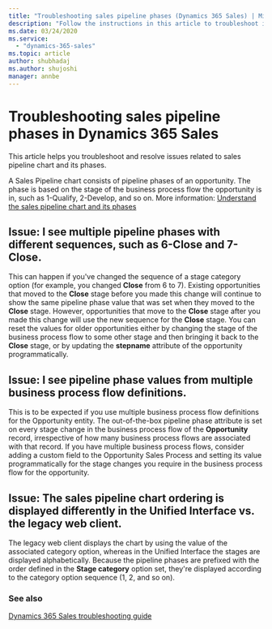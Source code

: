 ```yaml
---
title: "Troubleshooting sales pipeline phases (Dynamics 365 Sales) | MicrosoftDocs"
description: "Follow the instructions in this article to troubleshoot issues you might face while working with the sales pipeline chart or its phases in Dynamics 365 Sales."
ms.date: 03/24/2020
ms.service:
  - "dynamics-365-sales"
ms.topic: article
author: shubhadaj
ms.author: shujoshi
manager: annbe
---
```


# Troubleshooting sales pipeline phases in Dynamics 365 Sales

This article helps you troubleshoot and resolve issues related to sales pipeline chart and its phases.

A Sales Pipeline chart consists of pipeline phases of an opportunity. The phase is based on the stage of the business process flow the opportunity is in, such as 1-Qualify, 2-Develop, and so on. More information: [Understand the sales pipeline chart and its phases](sales-pipeline-chart.md) 

<a name="different_sequence"> </a>
## Issue: I see multiple pipeline phases with different sequences, such as 6-Close and 7-Close.

This can happen if you've changed the sequence of a stage category option (for example, you changed **Close** from 6 to 7). Existing opportunities that moved to the **Close** stage before you made this change will continue to show the same pipeline phase value that was set when they moved to the **Close** stage. However, opportunities that move to the **Close** stage after you made this change will use the new sequence for the **Close** stage. You can reset the values for older opportunities either by changing the stage of the business process flow to some other stage and then bringing it back to the **Close** stage, or by updating the **stepname** attribute of the opportunity programmatically. 

<a name="values_from_multiple_bpfs"> </a>
## Issue: I see pipeline phase values from multiple business process flow definitions.

This is to be expected if you use multiple business process flow definitions for the Opportunity entity. The out-of-the-box pipeline phase attribute is set on every stage change in the business process flow of the **Opportunity** record, irrespective of how many business process flows are associated with that record. If you have multiple business process flows, consider adding a custom field to the Opportunity Sales Process and setting its value programmatically for the stage changes you require in the business process flow for the opportunity. 

<a name="different_ordering"> </a>
## Issue: The sales pipeline chart ordering is displayed differently in the Unified Interface vs. the legacy web client.

The legacy web client displays the chart by using the value of the associated category option, whereas in the Unified Interface the stages are displayed alphabetically. Because the pipeline phases are prefixed with the order defined in the **Stage category** option set, they're displayed according to the category option sequence (1, 2, and so on).

### See also

[Dynamics 365 Sales troubleshooting guide](troubleshooting.md)
